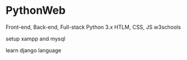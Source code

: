 # PythonWeb
Front-end, Back-end, Full-stack Python 3.x HTLM, CSS, JS w3schools

setup xampp and mysql

learn django language
